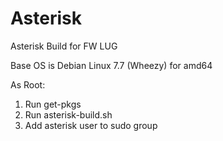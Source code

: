 # Asterisk
Asterisk Build for FW LUG

Base OS is Debian Linux 7.7 (Wheezy) for amd64

As Root:

1. Run get-pkgs
2. Run asterisk-build.sh
3. Add asterisk user to sudo group
